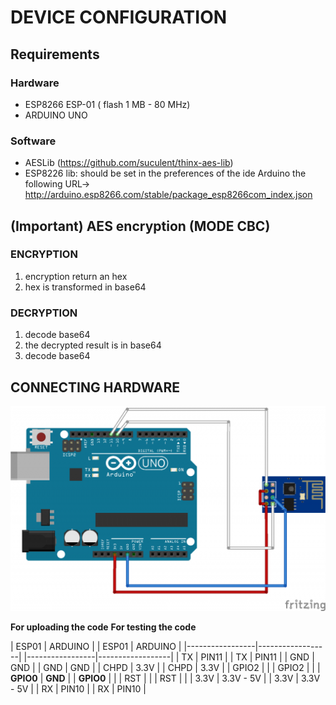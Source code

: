 # DEVICE CONFIGURATION
## Requirements

### Hardware
- ESP8266 ESP-01 ( flash 1 MB - 80 MHz)
- ARDUINO UNO

### Software
- AESLib (https://github.com/suculent/thinx-aes-lib)
- ESP8226 lib: should be set in the preferences of the ide Arduino the following URL-> http://arduino.esp8266.com/stable/package_esp8266com_index.json

## (Important) AES encryption (MODE CBC)
### ENCRYPTION
1. encryption return an hex
2. hex is transformed in base64

### DECRYPTION
1. decode base64
2. the decrypted result is in base64
3. decode base64

## CONNECTING HARDWARE

<img src="../images/esp8226-programming.png" />

**For uploading the code**              **For testing the code**

|  ESP01          |  ARDUINO         |  |  ESP01          |  ARDUINO         |
|-----------------|------------------|  |-----------------|------------------|
|  TX             |  PIN11           |  |  TX             |  PIN11           |
|  GND            |  GND             |  |  GND            |  GND             |
|  CHPD           |  3.3V            |  |  CHPD           |  3.3V            |
|  GPIO2          |                  |  |  GPIO2          |                  |
|  **GPIO0**      |  **GND**         |  |  **GPIO0**      |                  |
|  RST	          |                  |  |  RST	          |                  |
|  3.3V           |	 3.3V - 5V       |  |  3.3V           |	 3.3V - 5V       |
|  RX             |	 PIN10           |  |  RX             |	 PIN10           |

